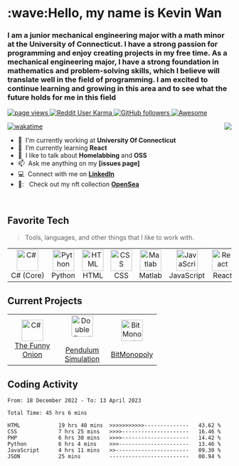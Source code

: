 
<h1 align="left" id="macropower-title">:wave:Hello, my name is Kevin Wan </h1>
<h3 align="left"> I am a junior mechanical engineering major with a math minor at the University of Connecticut. I have a strong passion for programming and enjoy creating projects in my free time. As a mechanical engineering major, I have a strong foundation in mathematics and problem-solving skills, which I believe will translate well in the field of programming. I am excited to continue learning and growing in this area and to see what the future holds for me in this field</h3>

<p align="left">
  <a href="https://github.com/KevinWan123/KevinWan123">
    <img src="https://komarev.com/ghpvc/?username=kevinwan123" alt="page views" />

  <a href="https://reddit.com/u/macropower">
    <img alt="Reddit User Karma" src="https://img.shields.io/reddit/user-karma/combined/K3vin222?label=karma&logo=reddit">
  </a>
  <a href="https://github.com/MacroPower?tab=followers">
    <img alt="GitHub followers" src="https://img.shields.io/github/followers/kevinwan123?color=green&logo=github">
  </a>
  <a href="https://github.com/abhisheknaiidu/awesome-github-profile-readme">
    <img alt="Awesome" src="https://awesome.re/mentioned-badge.svg">
  </a>
</p>

<img align="right" src="https://github-readme-stats.vercel.app/api?username=kevinwan123&theme=radical">
  
[![wakatime](https://wakatime.com/badge/user/e0df0454-7ed9-44f5-b20a-7227eb4daada.svg)](https://wakatime.com/@e0df0454-7ed9-44f5-b20a-7227eb4daada)

  

- :office: &nbsp;I'm currently working at **University Of Connecticut**
- :seedling: &nbsp;I’m currently learning **React**
- :speech_balloon: &nbsp;I like to talk about **Homelabbing** and **OSS**
- :mailbox: &nbsp;Ask me anything on my **[issues page]**
- :computer: &nbsp;Connect with me on **[LinkedIn](https://www.linkedin.com/in/kevinwan1/)**
 - 🎨: &nbsp; Check out my nft collection **[OpenSea](https://opensea.io/OnionAnarchy)**

<br>

<h2 align="left" id="macropower-tech">Favorite Tech</h2>

> Tools, languages, and other things that I like to work with.

<table>
  <tr>
    <td align="center" width="96">
      <a href="#macropower-tech">
        <img src="https://www.britefish.net/wp-content/uploads/2019/07/logo-c-1.png" width="48" height="48" alt="C#" />
      </a>
      <br>C#&nbsp;(Core)
    </td>
    <td align="center" width="96">
      <a href="#macropower-tech">
        <img src="https://upload.wikimedia.org/wikipedia/commons/thumb/c/c3/Python-logo-notext.svg/1200px-Python-logo-notext.svg.png" width="48" height="48" alt="Python" />
      </a>
      <br>Python
    </td>
    <td align="center" width="96">
      <a href="#macropower-tech">
        <img src="https://encrypted-tbn0.gstatic.com/images?q=tbn:ANd9GcQpngGRjYX1ca7qAADU3K6eGLj7ShQE3L2otdzfryl_Y9Ht2QRoQKYQbsXd36XIxMbYOw0&usqp=CAU" width="48" height="48" alt="HTML" />
      </a>
      <br>HTML
    </td>
    <td align="center" width="96">
      <a href="#macropower-tech">
        <img src="https://upload.wikimedia.org/wikipedia/commons/thumb/d/d5/CSS3_logo_and_wordmark.svg/1200px-CSS3_logo_and_wordmark.svg.png" width="48" height="48" alt="CSS" />
      </a>
      <br>CSS
    </td>
    <td align="center" width="96">
      <a href="#macropower-tech">
        <img src="https://upload.wikimedia.org/wikipedia/commons/2/21/Matlab_Logo.png" width="48" height="48" alt="Matlab" />
      </a>
      <br>Matlab
    </td>
    <td align="center" width="96">
      <a href="#macropower-tech">
        <img src="https://upload.wikimedia.org/wikipedia/commons/6/6a/JavaScript-logo.png" width="48" height="48" alt="JavaScript" />
      </a>
      <br>JavaScript
    <td align="center" width="96">
      <a href="#macropower-tech" >
        <img src="https://upload.wikimedia.org/wikipedia/commons/thumb/a/a7/React-icon.svg/2300px-React-icon.svg.png" width="48" height="48" alt="React" />
      </a>
      <br>React

   
</table>
  
  
  
  
   <h2 align="left" id="macropower-tech">Current Projects</h2>
  <table>
  <tr>
    <td align="center" width="96">
      <a href="https://github.com/KevinWan123/TheFunnyOnion">
        <img src="https://i.imgur.com/wwr6B6J.png" width="48" height="48" alt="C#" />
      </a>
      <br>
     <a href = "https://github.com/KevinWan123/TheFunnyOnion">The Funny Onion </a>
        </td>
    <td align="center" width="96">
      <a href="#macropower-tech">
        <img src="https://upload.wikimedia.org/wikipedia/commons/thumb/c/c3/Python-logo-notext.svg/1200px-Python-logo-notext.svg.png" width="48" height="48" alt="Double Pendulum Simulation" />
      </a>
      <br>
      <a href ="https://github.com/KevinWan123/PendulumSimulation"> <br>Pendulum Simulation </a>
    </td>
    <td align="center" width = 96>
      <a href="#macropower-tech">
        <img src="https://upload.wikimedia.org/wikipedia/commons/6/6a/JavaScript-logo.png" width="48" height="48" alt="Bit Monopoly" />
      </a>
      <br>
      <a href ="https://github.com/KevinWan123/BitMonopoly"> <br>BitMonopoly </a>
    </td>

  </table>


    
<h2 align="left">Coding Activity</h2>
  
    
<!--START_SECTION:waka-->

```text
From: 18 December 2022 - To: 13 April 2023

Total Time: 45 hrs 6 mins

HTML            19 hrs 40 mins  >>>>>>>>>>>--------------   43.62 %
CSS             7 hrs 25 mins   >>>>---------------------   16.46 %
PHP             6 hrs 30 mins   >>>>---------------------   14.42 %
Python          6 hrs 4 mins    >>>----------------------   13.46 %
JavaScript      4 hrs 11 mins   >>-----------------------   09.30 %
JSON            25 mins         -------------------------   00.94 %
```

<!--END_SECTION:waka-->
  


